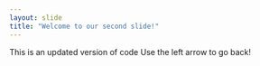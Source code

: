 ```yaml
---
layout: slide
title: "Welcome to our second slide!"
---
```

This is an updated version of code
Use the left arrow to go back!